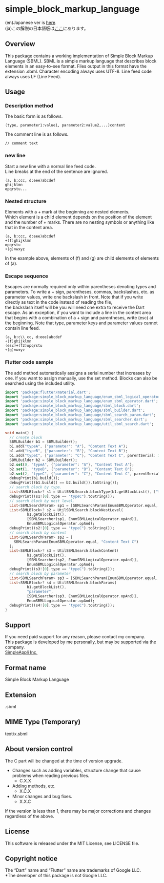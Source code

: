 # simple_block_markup_language

(en)Japanese ver is [here](https://github.com/MasahideMori-SimpleAppli/simple_block_markup_language/blob/main/flutter/README_JA.md).  
(ja)この解説の日本語版は[ここ](https://github.com/MasahideMori-SimpleAppli/simple_block_markup_language/blob/main/flutter/README_JA.md)にあります。

## Overview
This package contains a working implementation of Simple Block Markup Language (SBML).
SBML is a simple markup language that describes block elements in an easy-to-see format.
Files output in this format have the extension .sbml.
Character encoding always uses UTF-8.
Line feed code always uses LF (Line Feed).

## Usage
### Description method
The basic form is as follows.
```
(type, parameter1:value1, parameter2:value2,...)content
```

The comment line is as follows.
```
// comment text
```

### new line
Start a new line with a normal line feed code.  
Line breaks at the end of the sentence are ignored.
```
(a, b:ccc, d:eee)abcdef
ghijklmn
opqrstu...
```

### Nested structure
Elements with a + mark at the beginning are nested elements.  
Which element is a child element depends on the position of the element and the number of + marks.
There are no nesting symbols or anything like that in the content area.
```
(a, b:ccc, d:eee)abcdef
+(f)ghijklmn
opqrstu
+(g)vwxyz
```
In the example above, elements of (f) and (g) are child elements of elements of (a).

### Escape sequence
Escapes are normally required only within parentheses denoting types and parameters.
To write a + sign, parentheses, commas, backslashes, etc. as parameter values, write one backslash in front.
Note that if you write directly as text in the code instead of reading the file,  
the backslash itself will be you will need one extra to receive the Dart escape.
As an exception, if you want to include a line in the content area that begins with a combination of a + sign and parentheses, write (esc) at the beginning.
Note that type, parameter keys and parameter values cannot contain line feed.
```
(a, b:c\\ cc, d:eee)abcdef
+(f)ghijklmn
(esc)+(f2)opqrstu
+(g)vwxyz
```

### Flutter code sample
The add method automatically assigns a serial number that increases by one.
If you want to assign manually, use the set method.
Blocks can also be searched using the included utility.
```dart
import 'package:flutter/material.dart';
import 'package:simple_block_markup_language/enum_sbml_logical_operator.dart';
import 'package:simple_block_markup_language/enum_sbml_operator.dart';
import 'package:simple_block_markup_language/sbml_block.dart';
import 'package:simple_block_markup_language/sbml_builder.dart';
import 'package:simple_block_markup_language/sbml_search_param.dart';
import 'package:simple_block_markup_language/sbml_searcher.dart';
import 'package:simple_block_markup_language/util_sbml_search.dart';

void main() {
  // create block
  SBMLBuilder b1 = SBMLBuilder();
  b1.add("typeA", {"parameter": "A"}, "Content Text A");
  b1.add("typeB", {"parameter": "B"}, "Content Text B");
  b1.add("typeC", {"parameter": "C"}, "Content Text C", parentSerial: 1);
  SBMLBuilder b2 = SBMLBuilder();
  b2.set(0, "typeA", {"parameter": "A"}, "Content Text A");
  b2.set(1, "typeB", {"parameter": "B"}, "Content Text B");
  b2.set(2, "typeC", {"parameter": "C"}, "Content Text C", parentSerial: 1);
  debugPrint(b1.build());
  debugPrint((b1.build() == b2.build()).toString());
  // search block by type.
  List<SBMLBlock>? s1 = UtilSBMLSearch.blockType(b1.getBlockList(), ["typeC"]);
  debugPrint((s1![0].type == "typeC").toString());
  // search block by nest level.
  List<SBMLSearchParam> sp1 = [SBMLSearchParam(EnumSBMLOperator.equal, 1)];
  List<SBMLBlock>? s2 = UtilSBMLSearch.blockNestLevel(
          b1.getBlockList(),
          [SBMLSearcher(sp1, EnumSBMLLogicalOperator.opAnd)],
          EnumSBMLLogicalOperator.opAnd);
  debugPrint((s2![0].type == "typeC").toString());
  // search block by content
  List<SBMLSearchParam> sp2 = [
    SBMLSearchParam(EnumSBMLOperator.equal, "Content Text C")
  ];
  List<SBMLBlock>? s3 = UtilSBMLSearch.blockContent(
          b1.getBlockList(),
          [SBMLSearcher(sp2, EnumSBMLLogicalOperator.opAnd)],
          EnumSBMLLogicalOperator.opAnd);
  debugPrint((s3![0].type == "typeC").toString());
  // search block by parameter
  List<SBMLSearchParam> sp3 = [SBMLSearchParam(EnumSBMLOperator.equal, "C")];
  List<SBMLBlock>? s4 = UtilSBMLSearch.blockParams(
          b1.getBlockList(),
          "parameter",
          [SBMLSearcher(sp3, EnumSBMLLogicalOperator.opAnd)],
          EnumSBMLLogicalOperator.opAnd);
  debugPrint((s4![0].type == "typeC").toString());
}
```

## Support
If you need paid support for any reason, please contact my company.  
This package is developed by me personally, but may be supported via the company.  
[SimpleAppli Inc.](https://simpleappli.com/en/index_en.html)

## Format name
Simple Block Markup Language

## Extension
.sbml

## MIME Type (Temporary)
text/x.sbml

## About version control
The C part will be changed at the time of version upgrade.
- Changes such as adding variables, structure change that cause problems when reading previous files.
  - C.X.X
- Adding methods, etc.
  - X.C.X
- Minor changes and bug fixes.
  - X.X.C

If the version is less than 1, there may be major corrections and changes regardless of the above.

## License
This software is released under the MIT License, see LICENSE file.

## Copyright notice
The “Dart” name and “Flutter” name are trademarks of Google LLC.  
*The developer of this package is not Google LLC.